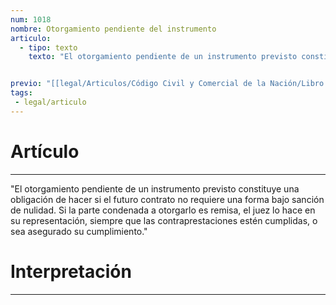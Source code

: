 ```yaml
---
num: 1018
nombre: Otorgamiento pendiente del instrumento
articulo: 
  - tipo: texto
    texto: "El otorgamiento pendiente de un instrumento previsto constituye una obligación de hacer si el futuro contrato no requiere una forma bajo sanción de nulidad. Si la parte condenada a otorgarlo es remisa, el juez lo hace en su representación, siempre que las contraprestaciones estén cumplidas, o sea asegurado su cumplimiento."


previo: "[[legal/Articulos/Código Civil y Comercial de la Nación/Libro Tercero/Título 2/Capítulo 7/Capítulo 7, Forma.md|Capítulo 7, Forma]]"
tags: 
 - legal/articulo
---
```

# Artículo
---
"El otorgamiento pendiente de un instrumento previsto constituye una obligación de hacer si el futuro contrato no requiere una forma bajo sanción de nulidad. Si la parte condenada a otorgarlo es remisa, el juez lo hace en su representación, siempre que las contraprestaciones estén cumplidas, o sea asegurado su cumplimiento."

# Interpretación
---
